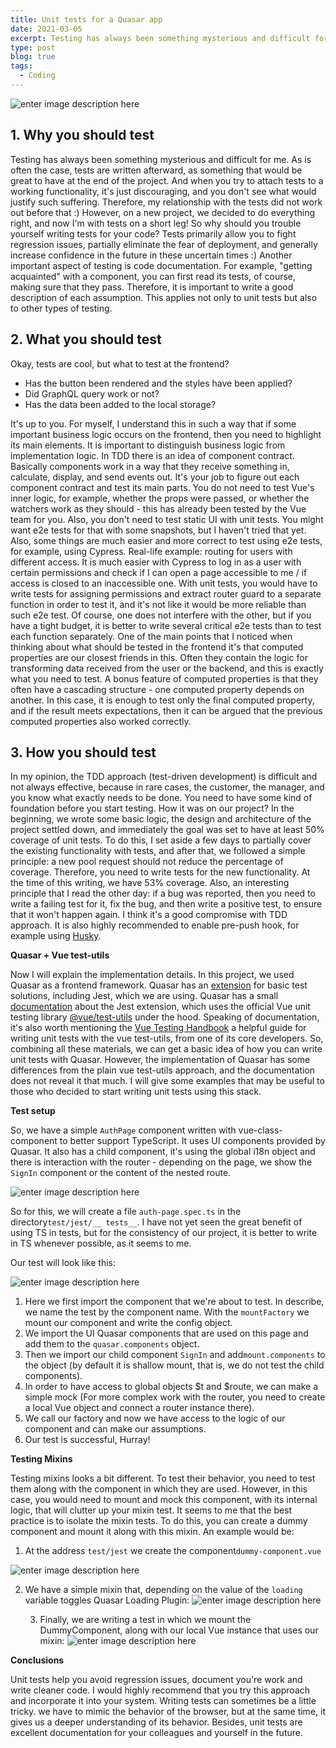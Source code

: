 ```yaml
---
title: Unit tests for a Quasar app
date: 2021-03-05
excerpt: Testing has always been something mysterious and difficult for me. As is often the case, tests are written afterward, as something that would be great to have at the end of the project...
type: post
blog: true
tags:
  - Coding
---
```


![enter image description here](http://www.everydayunittesting.com/wp-content/uploads/2016/03/106y5w1.jpg)

## 1. Why you should test

Testing has always been something mysterious and difficult for me. As is often the case, tests are written afterward, as something that would be great to have at the end of the project. And when you try to attach tests to a working functionality, it's just discouraging, and you don't see what would justify such suffering. Therefore, my relationship with the tests did not work out before that :) However, on a new project, we decided to do everything right, and now I'm with tests on a short leg!
So why should you trouble yourself writing tests for your code?
Tests primarily allow you to fight regression issues, partially eliminate the fear of deployment, and generally increase confidence in the future in these uncertain times :)
Another important aspect of testing is code documentation. For example, "getting acquainted" with a component, you can first read its tests, of course, making sure that they pass. Therefore, it is important to write a good description of each assumption. This applies not only to unit tests but also to other types of testing.

## 2. What you should test

Okay, tests are cool, but what to test at the frontend?

- Has the button been rendered and the styles have been applied?
- Did GraphQL query work or not?
- Has the data been added to the local storage?

It's up to you. For myself, I understand this in such a way that if some important business logic occurs on the frontend, then you need to highlight its main elements. It is important to distinguish business logic from implementation logic. In TDD there is an idea of component contract. Basically components work in a way that they receive something in, calculate, display, and send events out. It's your job to figure out each component contract and test its main parts.
You do not need to test Vue's inner logic, for example, whether the props were passed, or whether the watchers work as they should - this has already been tested by the Vue team for you.
Also, you don't need to test static UI with unit tests. You might want e2e tests for that with some snapshots, but I haven't tried that yet.
Also, some things are much easier and more correct to test using e2e tests, for example, using Cypress. Real-life example: routing for users with different access. It is much easier with Cypress to log in as a user with certain permissions and check if I can open a page accessible to me / if access is closed to an inaccessible one. With unit tests, you would have to write tests for assigning permissions and extract router guard to a separate function in order to test it, and it's not like it would be more reliable than such e2e test. Of course, one does not interfere with the other, but if you have a tight budget, it is better to write several critical e2e tests than to test each function separately.
One of the main points that I noticed when thinking about what should be tested in the frontend it's that computed properties are our closest friends in this. Often they contain the logic for transforming data received from the user or the backend, and this is exactly what you need to test. A bonus feature of computed properties is that they often have a cascading structure - one computed property depends on another. In this case, it is enough to test only the final computed property, and if the result meets expectations, then it can be argued that the previous computed properties also worked correctly.

## 3. How you should test

In my opinion, the TDD approach (test-driven development) is difficult and not always effective, because in rare cases, the customer, the manager, and you know what exactly needs to be done. You need to have some kind of foundation before you start testing.
How it was on our project? In the beginning, we wrote some basic logic, the design and architecture of the project settled down, and immediately the goal was set to have at least 50% coverage of unit tests. To do this, I set aside a few days to partially cover the existing functionality with tests, and after that, we followed a simple principle: a new pool request should not reduce the percentage of coverage. Therefore, you need to write tests for the new functionality. At the time of this writing, we have 53% coverage.
Also, an interesting principle that I read the other day: if a bug was reported, then you need to write a failing test for it, fix the bug, and then write a positive test, to ensure that it won't happen again. I think it's a good compromise with TDD approach.
It is also highly recommended to enable pre-push hook, for example using [Husky](https://www.npmjs.com/package/husky).

**Quasar + Vue test-utils**

Now I will explain the implementation details. In this project, we used Quasar as a frontend framework. Quasar has an [extension](https://testing.quasar.dev/) for basic test solutions, including Jest, which we are using. Quasar has a small [documentation](https://testing.quasar.dev/packages/unit-jest/) about the Jest extension, which uses the official Vue unit testing library [@vue/test-utils](https://vue-test-utils.vuejs.org/) under the hood. Speaking of documentation, it's also worth mentioning the [Vue Testing Handbook](https://lmiller1990.github.io/vue-testing-handbook/) a helpful guide for writing unit tests with the vue test-utils, from one of its core developers.
So, combining all these materials, we can get a basic idea of how you can write unit tests with Quasar. However, the implementation of Quasar has some differences from the plain vue test-utils approach, and the documentation does not reveal it that much. I will give some examples that may be useful to those who decided to start writing unit tests using this stack.

**Test setup**

So, we have a simple `AuthPage` component written with vue-class-component to better support TypeScript. It uses UI components provided by Quasar. It also has a child component, it's using the global i18n object and there is interaction with the router - depending on the page, we show the `SignIn` component or the content of the nested route.

![enter image description here](https://i.ibb.co/ZHjfXpc/carbon.png)

So for this, we will create a file `auth-page.spec.ts` in the directory`test/jest/__ tests__`. I have not yet seen the great benefit of using TS in tests, but for the consistency of our project, it is better to write in TS whenever possible, as it seems to me.

Our test will look like this:

![enter image description here](https://i.ibb.co/tPMs1sV/carbon-5.png)

1. Here we first import the component that we're about to test. In describe, we name the test by the component name. With the `mountFactory` we mount our component and write the config object.
2. We import the UI Quasar components that are used on this page and add them to the `quasar.components` object.
3. Then we import our child component `SignIn` and add`mount.components` to the object (by default it is shallow mount, that is, we do not test the child components).
4. In order to have access to global objects $t and $route, we can make a simple mock (For more complex work with the router, you need to create a local Vue object and connect a router instance there).
5. We call our factory and now we have access to the logic of our component and can make our assumptions.
6. Our test is successful, Hurray!

**Testing Mixins**

Testing mixins looks a bit different. To test their behavior, you need to test them along with the component in which they are used. However, in this case, you would need to mount and mock this component, with its internal logic, that will clutter up your mixin test. It seems to me that the best practice is to isolate the mixin tests. To do this, you can create a dummy component and mount it along with this mixin. An example would be:

1. At the address `test/jest` we create the component`dummy-component.vue`

![enter image description here](https://i.ibb.co/tJNRrTW/carbon-7.png)

2. We have a simple mixin that, depending on the value of the `loading` variable toggles Quasar Loading Plugin:
   ![enter image description here](https://i.ibb.co/4mKzfD1/carbon-8.png)

   3. Finally, we are writing a test in which we mount the DummyComponent, along with our local Vue instance that uses our mixin:
      ![enter image description here](https://i.ibb.co/61W4Cyc/carbon-10.png)

**Conclusions**

Unit tests help you avoid regression issues, document you're work and write cleaner code. I would highly recommend that you try this approach and incorporate it into your system. Writing tests can sometimes be a little tricky. we have to mimic the behavior of the browser, but at the same time, it gives us a deeper understanding of its behavior. Besides, unit tests are excellent documentation for your colleagues and yourself in the future.
